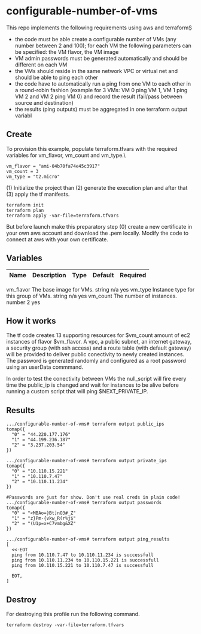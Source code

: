 # configurable-number-of-vms
This repo implements the following requirements using aws and terraformȘ

* the code must be able create a configurable number of VMs (any number between 2 and 100); for each VM the following parameters can be specified: the VM flavor, the VM image
* VM admin passwords must be generated automatically and should be different on each VM
* the VMs should reside in the same network VPC or virtual net and should be able to ping each other
* the code have to automatically run a ping from one VM to each other in a round-robin fashion (example for 3 VMs: VM 0 ping VM 1, VM 1 ping VM 2 and VM 2 ping VM 0) and record the result (fail/pass between source and destination)
* the results (ping outputs) must be aggregated in one terraform output variabl

## Create
To provision this example, populate terraform.tfvars with the required variables for vm_flavor, vm_count and vm_type.\
```
vm_flavor = "ami-04b70fa74e45c3917"
vm_count = 3
vm_type = "t2.micro"
```

(1) Initialize the project than (2) generate the execution plan and after that (3) apply the tf manifests.
```
terraform init 
terraform plan 
terraform apply -var-file=terraform.tfvars
```

But before launch make this preparatory step (0) create a new certificate in your own aws account and download the .pem locally. Modify the code to connect at aws with your own certificate.

## Variables

| Name | Description | Type | Default | Required |
| --- | --- | --- | --- | --- | 
vm_flavor	The base image for VMs.	string	n/a	yes
vm_type	Instance type for this group of VMs.	string	n/a	yes
vm_count	The number of instances.	number	2	yes


## How it works
The tf code creates 13 supporting resources for $vm_count amount of ec2 instances of flavor $vm_flavor. A vpc, a public subnet, an internet gateway, a security group (with ssh access) and a route table (with default gateway) will be provided to deliver public conectivity to newly created instances. The password is generated randomly and configured as a root password using an userData commmand.

In order to test the conectivity between VMs the null_script will fire every time the public_ip is changed and wait for instances to be alive before running a custom script that will ping $NEXT_PRIVATE_IP.

## Results
```
.../configurable-number-of-vms# terraform output public_ips
tomap({
  "0" = "44.220.177.176"
  "1" = "44.199.236.187"
  "2" = "3.237.203.54"
})

.../configurable-number-of-vms# terraform output private_ips
tomap({
  "0" = "10.110.15.221"
  "1" = "10.110.7.47"
  "2" = "10.110.11.234"
})

#Passwords are just for show. Don't use real creds in plain code! 
.../configurable-number-of-vms# terraform output passwords
tomap({
  "0" = "<MBAo=}Bt]nO3#_Z"
  "1" = "z}Pm-{vkw_R(r%j$"
  "2" = "(U1p=x+C7vmbg&XZ"
})

.../configurable-number-of-vms# terraform output ping_results
[
  <<-EOT
  ping from 10.110.7.47 to 10.110.11.234 is successfull
  ping from 10.110.11.234 to 10.110.15.221 is successfull
  ping from 10.110.15.221 to 10.110.7.47 is successfull

  EOT,
]

```

## Destroy
For destroying this profile run the following command.

```
terraform destroy -var-file=terraform.tfvars

```